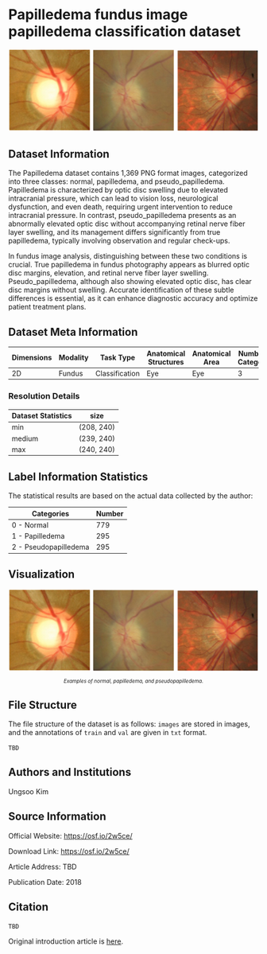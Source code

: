 # Papilledema fundus image papilledema classification dataset

<div align="center">
    <a href="https://github.com/openmedlab/"><img width="700px" height="auto" src="appendix/Papilledema_0.png"></a>
</div>
<p style="text-align:center;font-size:10px;"><em></em></p>

## Dataset Information

The Papilledema dataset contains 1,369 PNG format images, categorized into three classes: normal, papilledema, and pseudo_papilledema. Papilledema is characterized by optic disc swelling due to elevated intracranial pressure, which can lead to vision loss, neurological dysfunction, and even death, requiring urgent intervention to reduce intracranial pressure. In contrast, pseudo_papilledema presents as an abnormally elevated optic disc without accompanying retinal nerve fiber layer swelling, and its management differs significantly from true papilledema, typically involving observation and regular check-ups.

In fundus image analysis, distinguishing between these two conditions is crucial. True papilledema in fundus photography appears as blurred optic disc margins, elevation, and retinal nerve fiber layer swelling. Pseudo_papilledema, although also showing elevated optic disc, has clear disc margins without swelling. Accurate identification of these subtle differences is essential, as it can enhance diagnostic accuracy and optimize patient treatment plans.

## Dataset Meta Information

| Dimensions | Modality | Task Type      | Anatomical Structures | Anatomical Area | Number of Categories | Data Volume | File Format |
|------------|----------|----------------|-----------------------|-----------------|----------------------|-------------|-------------|
| 2D         | Fundus       | Classification | Eye                   | Eye             | 3                    | 1369        | PNG         |


### Resolution Details

| Dataset Statistics | size        |
|--------------------|-------------|
| min                | (208, 240)  |
| medium             | (239, 240)  |
| max                | (240, 240)  |

## Label Information Statistics

The statistical results are based on the actual data collected by the author:

| Categories            | Number |
|-----------------------|--------|
| 0 - Normal            | 779    |
| 1 - Papilledema       | 295    |
| 2 - Pseudopapilledema | 295    |

## Visualization

<div align="center">
    <a href="https://github.com/openmedlab/"><img width="700px" height="auto" src="appendix/Papilledema_0.png"></a>
</div>
<p style="text-align:center;font-size:10px;"><em>Examples of normal, papilledema, and pseudopapilledema.</em></p>

## File Structure

The file structure of the dataset is as follows: `images` are stored in images, and the annotations of `train` and `val` are given in `txt` format.

``` 
TBD
```

## Authors and Institutions

Ungsoo Kim


## Source Information

Official Website: https://osf.io/2w5ce/

Download Link: https://osf.io/2w5ce/

Article Address: TBD

Publication Date: 2018

## Citation

``` 
TBD
```

Original introduction article is [here](https://zhuanlan.zhihu.com/p/697060367).